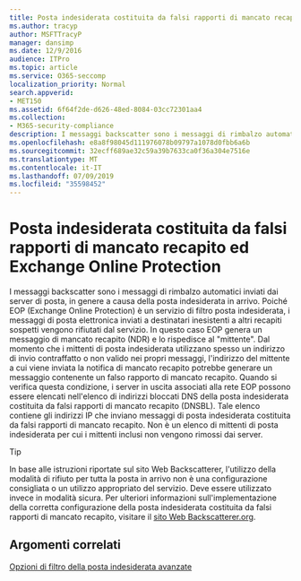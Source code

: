 ```yaml
---
title: Posta indesiderata costituita da falsi rapporti di mancato recapito ed EOP
ms.author: tracyp
author: MSFTTracyP
manager: dansimp
ms.date: 12/9/2016
audience: ITPro
ms.topic: article
ms.service: O365-seccomp
localization_priority: Normal
search.appverid:
- MET150
ms.assetid: 6f64f2de-d626-48ed-8084-03cc72301aa4
ms.collection:
- M365-security-compliance
description: I messaggi backscatter sono i messaggi di rimbalzo automatici inviati dai server di posta, in genere a causa della posta indesiderata in arrivo. Tale elenco contiene gli indirizzi IP che inviano messaggi di posta indesiderata costituita da falsi rapporti di mancato recapito. Non è un elenco di mittenti di posta indesiderata per cui i mittenti inclusi non vengono rimossi dai server.
ms.openlocfilehash: e8a8f98045d111976078b09797a1078d0fbb6a6b
ms.sourcegitcommit: 32ecff689ae32c59a39b7633ca0f36a304e7516e
ms.translationtype: MT
ms.contentlocale: it-IT
ms.lasthandoff: 07/09/2019
ms.locfileid: "35598452"
---
```

# <a name="backscatter-messages-and-eop"></a>Posta indesiderata costituita da falsi rapporti di mancato recapito ed Exchange Online Protection

I messaggi backscatter sono i messaggi di rimbalzo automatici inviati dai server di posta, in genere a causa della posta indesiderata in arrivo. Poiché EOP (Exchange Online Protection) è un servizio di filtro posta indesiderata, i messaggi di posta elettronica inviati a destinatari inesistenti a altri recapiti sospetti vengono rifiutati dal servizio. In questo caso EOP genera un messaggio di mancato recapito (NDR) e lo rispedisce al "mittente". Dal momento che i mittenti di posta indesiderata utilizzano spesso un indirizzo di invio contraffatto o non valido nei propri messaggi, l'indirizzo del mittente a cui viene inviata la notifica di mancato recapito potrebbe generare un messaggio contenente un falso rapporto di mancato recapito. Quando si verifica questa condizione, i server in uscita associati alla rete EOP possono essere elencati nell'elenco di indirizzi bloccati DNS della posta indesiderata costituita da falsi rapporti di mancato recapito (DNSBL). Tale elenco contiene gli indirizzi IP che inviano messaggi di posta indesiderata costituita da falsi rapporti di mancato recapito. Non è un elenco di mittenti di posta indesiderata per cui i mittenti inclusi non vengono rimossi dai server. 
  
> [!TIP]
> In base alle istruzioni riportate sul sito Web Backscatterer, l'utilizzo della modalità di rifiuto per tutta la posta in arrivo non è una configurazione consigliata o un utilizzo appropriato del servizio. Deve essere utilizzato invece in modalità sicura. Per ulteriori informazioni sull'implementazione della corretta configurazione della posta indesiderata costituita da falsi rapporti di mancato recapito, visitare il [sito Web Backscatterer.org](http://www.backscatterer.org/?target=usage). 
  
## <a name="related-topics"></a>Argomenti correlati
  
[Opzioni di filtro della posta indesiderata avanzate](advanced-spam-filtering-asf-options.md)
  

